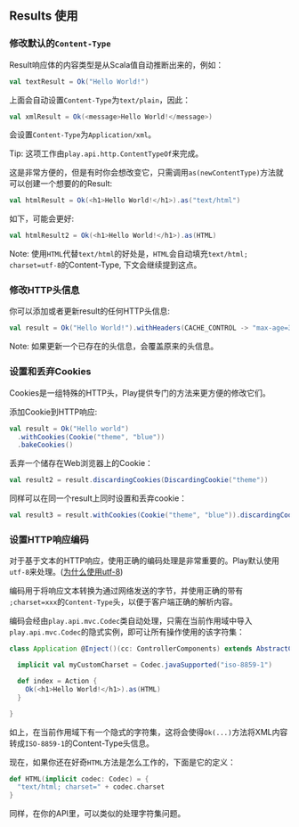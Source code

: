 ## Results 使用

### 修改默认的`Content-Type`

Result响应体的内容类型是从Scala值自动推断出来的，例如：

```scala
val textResult = Ok("Hello World!")	
```

上面会自动设置`Content-Type`为`text/plain`，因此：

```scala
val xmlResult = Ok(<message>Hello World!</message>)
```

会设置`Content-Type`为`Application/xml`。

Tip: 这项工作由`play.api.http.ContentTypeOf`来完成。

这是非常方便的，但是有时你会想改变它，只需调用`as(newContentType)`方法就可以创建一个想要的的Result:

```scala
val htmlResult = Ok(<h1>Hello World!</h1>).as("text/html")
```

如下，可能会更好:

```scala
val htmlResult2 = Ok(<h1>Hello World!</h1>).as(HTML)
```

Note: 使用`HTML`代替`text/html`的好处是，`HTML`会自动填充`text/html; charset=utf-8`的Content-Type, 下文会继续提到这点。

### 修改HTTP头信息

你可以添加或者更新result的任何HTTP头信息:

```scala
val result = Ok("Hello World!").withHeaders(CACHE_CONTROL -> "max-age=3600", ETAG -> "xx")
```

Note: 如果更新一个已存在的头信息，会覆盖原来的头信息。

### 设置和丢弃Cookies

Cookies是一组特殊的HTTP头，Play提供专门的方法来更方便的修改它们。

添加Cookie到HTTP响应:

```scala
val result = Ok("Hello world")
  .withCookies(Cookie("theme", "blue"))
  .bakeCookies()
```

丢弃一个储存在Web浏览器上的Cookie：

```scala
val result2 = result.discardingCookies(DiscardingCookie("theme"))
```

同样可以在同一个result上同时设置和丢弃cookie：

```scala
val result3 = result.withCookies(Cookie("theme", "blue")).discardingCookies(DiscardingCookie("skin"))
```

### 设置HTTP响应编码

对于基于文本的HTTP响应，使用正确的编码处理是非常重要的。Play默认使用`utf-8`来处理。([为什么使用utf-8](https://www.w3.org/International/questions/qa-choosing-encodings#useunicode))

编码用于将响应文本转换为通过网络发送的字节，并使用正确的带有` ;charset=xxx`的`Content-Type`头，以便于客户端正确的解析内容。

编码会经由`play.api.mvc.Codec`类自动处理，只需在当前作用域中导入`play.api.mvc.Codec`的隐式实例，即可让所有操作使用的该字符集：

```scala
class Application @Inject()(cc: ControllerComponents) extends AbstractController(cc) {

  implicit val myCustomCharset = Codec.javaSupported("iso-8859-1")

  def index = Action {
    Ok(<h1>Hello World!</h1>).as(HTML)
  }

}
```

如上，在当前作用域下有一个隐式的字符集，这将会使得`Ok(...)`方法将XML内容转成`ISO-8859-1`的Content-Type头信息。

现在，如果你还在好奇`HTML`方法是怎么工作的，下面是它的定义：

```scala
def HTML(implicit codec: Codec) = {
  "text/html; charset=" + codec.charset
}
```

同样，在你的API里，可以类似的处理字符集问题。
